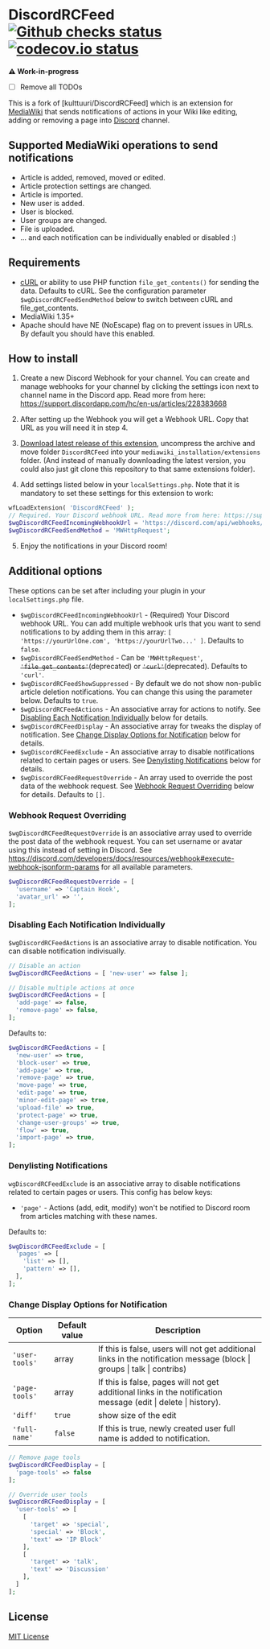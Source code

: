 # DiscordRCFeed [![Github checks status]][github checks link] [![codecov.io status]][codecov.io link]

**⚠️ Work-in-progress**

- [ ] Remove all TODOs

This is a fork of [kulttuuri/DiscordRCFeed] which is an extension for [MediaWiki](https://www.mediawiki.org/wiki/MediaWiki) that sends notifications of actions in your Wiki like editing, adding or removing a page into [Discord](https://discordapp.com/) channel.

## Supported MediaWiki operations to send notifications

- Article is added, removed, moved or edited.
- Article protection settings are changed.
- Article is imported.
- New user is added.
- User is blocked.
- User groups are changed.
- File is uploaded.
- ... and each notification can be individually enabled or disabled :)

## Requirements

- [cURL](http://curl.haxx.se/) or ability to use PHP function `file_get_contents()` for sending the data. Defaults to cURL. See the configuration parameter `$wgDiscordRCFeedSendMethod` below to switch between cURL and file_get_contents.
- MediaWiki 1.35+
- Apache should have NE (NoEscape) flag on to prevent issues in URLs. By default you should have this enabled.

## How to install

1. Create a new Discord Webhook for your channel. You can create and manage webhooks for your channel by clicking the settings icon next to channel name in the Discord app. Read more from here: https://support.discordapp.com/hc/en-us/articles/228383668

2. After setting up the Webhook you will get a Webhook URL. Copy that URL as you will need it in step 4.

3. [Download latest release of this extension](https://github.com/kulttuuri/discord_mediawiki/archive/master.zip), uncompress the archive and move folder `DiscordRCFeed` into your `mediawiki_installation/extensions` folder. (And instead of manually downloading the latest version, you could also just git clone this repository to that same extensions folder).

4. Add settings listed below in your `localSettings.php`. Note that it is mandatory to set these settings for this extension to work:

```php
wfLoadExtension( 'DiscordRCFeed' );
// Required. Your Discord webhook URL. Read more from here: https://support.discord.com/hc/articles/228383668
$wgDiscordRCFeedIncomingWebhookUrl = 'https://discord.com/api/webhooks/xx/xxxx';
$wgDiscordRCFeedSendMethod = 'MWHttpRequest';
```

5. Enjoy the notifications in your Discord room!

## Additional options

These options can be set after including your plugin in your `localSettings.php` file.

- `$wgDiscordRCFeedIncomingWebhookUrl` - (Required) Your Discord webhook URL. You can add multiple webhook urls that you want to send notifications to by adding them in this array: `[ 'https://yourUrlOne.com', 'https://yourUrlTwo...' ]`. Defaults to `false`.
- `$wgDiscordRCFeedSendMethod` - Can be `'MWHttpRequest'`, <s>`'file_get_contents'`</s>(deprecated) or <s>`'curl'`</s>(deprecated). Defaults to `'curl'`.
- `$wgDiscordRCFeedShowSuppressed` - By default we do not show non-public article deletion notifications. You can change this using the parameter below. Defaults to `true`.
- `$wgDiscordRCFeedActions` - An associative array for actions to notify. See [Disabling Each Notification Individually](#disabling-each-notification-individually) below for details.
- `$wgDiscordRCFeedDisplay` - An associative array for tweaks the display of notification. See [Change Display Options for Notification](#change-display-options-for-notification) below for details.
- `$wgDiscordRCFeedExclude` - An associative array to disable notifications related to certain pages or users. See [Denylisting Notifications](#denylisting-notifications) below for details.
- `$wgDiscordRCFeedRequestOverride` - An array used to override the post data of the webhook request. See [Webhook Request Overriding](#webhook-request-overriding) below for details. Defaults to `[]`.

### Webhook Request Overriding

`$wgDiscordRCFeedRequestOverride` is an associative array used to override the post data of the webhook request. You can set username or avatar using this instead of setting in Discord.
See https://discord.com/developers/docs/resources/webhook#execute-webhook-jsonform-params for all available parameters.

```php
$wgDiscordRCFeedRequestOverride = [
  'username' => 'Captain Hook',
  'avatar_url' => '',
];
```

### Disabling Each Notification Individually

`$wgDiscordRCFeedActions` is an associative array to disable notification. You can disable notification indivisually.

```php
// Disable an action
$wgDiscordRCFeedActions = [ 'new-user' => false ];

// Disable multiple actions at once
$wgDiscordRCFeedActions = [
  'add-page' => false,
  'remove-page' => false,
];
```

Defaults to:

```php
$wgDiscordRCFeedActions = [
  'new-user' => true,
  'block-user' => true,
  'add-page' => true,
  'remove-page' => true,
  'move-page' => true,
  'edit-page' => true,
  'minor-edit-page' => true,
  'upload-file' => true,
  'protect-page' => true,
  'change-user-groups' => true,
  'flow' => true,
  'import-page' => true,
];
```

### Denylisting Notifications

`wgDiscordRCFeedExclude` is an associative array to disable notifications related to certain pages or users. This config has below keys:

- `'page'` - Actions (add, edit, modify) won't be notified to Discord room from articles matching with these names.

Defaults to:

```php
$wgDiscordRCFeedExclude = [
  'pages' => [
    'list' => [],
    'pattern' => [],
  ],
];
```

### Change Display Options for Notification

| Option         | Default value | Description                                                                                                             |
| -------------- | ------------- | ----------------------------------------------------------------------------------------------------------------------- |
| `'user-tools'` | array         | If this is false, users will not get additional links in the notification message (block \| groups \| talk \| contribs) |
| `'page-tools'` | array         | If this is false, pages will not get additional links in the notification message (edit \| delete \| history).          |
| `'diff'`       | `true`        | show size of the edit                                                                                                   |
| `'full-name'`  | `false`       | If this is true, newly created user full name is added to notification.                                                 |

```php
// Remove page tools
$wgDiscordRCFeedDisplay = [
  'page-tools' => false
];

// Override user tools
$wgDiscordRCFeedDisplay = [
  'user-tools' => [
    [
      'target' => 'special',
      'special' => 'Block',
      'text' => 'IP Block'
    ],
    [
      'target' => 'talk',
      'text' => 'Discussion'
    ],
  ]
];
```

## License

[MIT License](http://en.wikipedia.org/wiki/MIT_License)

[github checks status]: https://badgen.net/github/checks/femiwiki/DiscordRCFeed
[github checks link]: https://github.com/femiwiki/DiscordRCFeed/actions
[codecov.io status]: https://badgen.net/codecov/c/github/femiwiki/DiscordRCFeed
[codecov.io link]: https://codecov.io/gh/femiwiki/DiscordRCFeed
[kulttuuri/discordnotifications]: https://github.com/kulttuuri/DiscordRCFeed
[visualeditor]: https://www.mediawiki.org/wiki/Special:MyLanguage/Extension:VisualEditor
